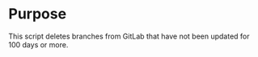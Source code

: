 # Purpose

This script deletes branches from GitLab that have not been updated for 100 days or more.

